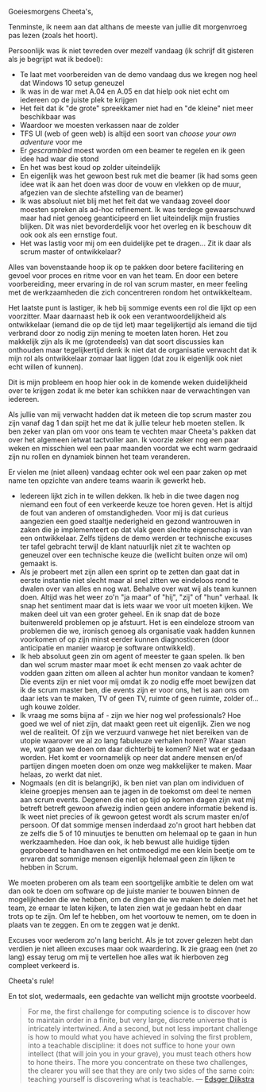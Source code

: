 Goeiesmorgens Cheeta's,

Tenminste, ik neem aan dat althans de meeste van jullie dit morgenvroeg pas lezen (zoals het hoort).

Persoonlijk was ik niet tevreden over mezelf vandaag (ik schrijf dit gisteren als je begrijpt wat ik bedoel):

* Te laat met voorbereiden van de demo vandaag dus we kregen nog heel dat Windows 10 setup geneuzel
* Ik was in de war met A.04 en A.05 en dat hielp ook niet echt om iedereen op de juiste plek te krijgen
* Het feit dat ik "de grote" spreekkamer niet had en "de kleine" niet meer beschikbaar was
* Waardoor we moesten verkassen naar de zolder
* TFS UI (web of geen web) is altijd een soort van *choose your own adventure* voor me
* Er *gescrambled* moest worden om een beamer te regelen en ik geen idee had waar die stond
* En het was best koud op zolder uiteindelijk
* En eigenlijk was het gewoon best ruk met die beamer (ik had soms geen idee wat ik aan het doen was door de vouw en vlekken op de muur, afgezien van de slechte afstelling van de beamer)
* Ik was absoluut niet blij met het feit dat we vandaag zoveel door moesten spreken als ad-hoc refinement. Ik was terdege gewaarschuwd maar had niet genoeg geanticipeerd en liet uiteindelijk mijn frusties blijken. Dit was niet bevorderdelijk voor het overleg en ik beschouw dit ook ook als een ernstige fout.
* Het was lastig voor mij om een duidelijke pet te dragen... Zit ik daar als scrum master of ontwikkelaar?

Alles van bovenstaande hoop ik op te pakken door betere facilitering en gevoel voor proces en ritme voor en van het team. En door een betere voorbereiding, meer ervaring in de rol van scrum master, en meer feeling met de werkzaamheden die zich concentreren rondom het ontwikkelteam. 

Het laatste punt is lastiger, ik heb bij sommige events een rol die lijkt op een voorzitter. Maar daarnaast heb ik ook een verantwoordelijkheid als ontwikkelaar (iemand die op de tijd let) maar tegelijkertijd als iemand die tijd verbrand door zo nodig zijn mening te moeten laten horen. Het zou makkelijk zijn als ik me (grotendeels) van dat soort discussies kan onthouden maar tegelijkertijd denk ik niet dat de organisatie verwacht dat ik mijn rol als ontwikkelaar zomaar laat liggen (dat zou ik eigenlijk ook niet echt willen of kunnen). 

Dit is mijn probleem en hoop hier ook in de komende weken duidelijkheid over te krijgen zodat ik me beter kan schikken naar de verwachtingen van iedereen.

Als jullie van mij verwacht hadden dat ik meteen die top scrum master zou zijn vanaf dag 1 dan spijt het me dat ik jullie teleur heb moeten stellen. Ik ben zeker van plan om voor ons team te vechten maar Cheeta's pakken dat over het algemeen ietwat tactvoller aan. Ik voorzie zeker nog een paar weken en misschien wel een paar maanden voordat we echt warm gedraaid zijn nu rollen en dynamiek binnen het team veranderen.

Er vielen me (niet alleen) vandaag echter ook wel een paar zaken op met name ten opzichte van andere teams waarin ik gewerkt heb.
* Iedereen lijkt zich in te willen dekken. Ik heb in die twee dagen nog niemand een fout of een verkeerde keuze toe horen geven. Het is altijd de fout van anderen of omstandigheden. Voor mij is dat curieus aangezien een goed staaltje nederigheid en gezond wantrouwen in zaken die je implementeert op dat vlak geen slechte eigenschap is van een ontwikkelaar. Zelfs tijdens de demo werden er technische excuses ter tafel gebracht terwijl de klant natuurlijk niet zit te wachten op geneuzel over een technische keuze die (wellicht buiten onze wil om) gemaakt is. 
* Als je probeert met zijn allen een sprint op te zetten dan gaat dat in eerste instantie niet slecht maar al snel zitten we eindeloos rond te dwalen over van alles en nog wat. Behalve over wat wij als team kunnen doen. Altijd was het weer zo'n "ja maar" of "hij", "zij" of "hun" verhaal. Ik snap het sentiment maar dat is iets waar we voor uit moeten kijken. We maken deel uit van een groter geheel. En ik snap dat de boze buitenwereld problemen op je afstuurt. Het is een eindeloze stroom van problemen die we, ironisch genoeg als organisatie vaak hadden kunnen voorkomen of op zijn minst eerder kunnen diagnosticeren (door anticipatie en manier waarop je software ontwikkeld).
* Ik heb absoluut geen zin om agent of meester te gaan spelen. Ik ben dan wel scrum master maar moet ik echt mensen zo vaak achter de vodden gaan zitten om alleen al achter hun monitor vandaan te komen? Die events zijn er niet voor mij omdat ik zo nodig effe moet bewijzen dat ik de scrum master ben, die events zijn er voor ons, het is aan ons om daar iets van te maken, TV of geen TV, ruimte of geen ruimte, zolder of... ugh kouwe zolder.
* Ik vraag me soms bijna af - zijn we hier nog wel professionals? Hoe goed we wel of niet zijn, dat maakt geen reet uit eigenlijk. Zien we nog wel de realiteit. Of zijn we verzuurd vanwege het niet bereiken van de utopie waarover we al zo lang fabuleuze verhalen horen? Waar staan we, wat gaan we doen om daar dichterbij te komen? Niet wat er gedaan worden. Het komt er voornamelijk op neer dat andere mensen en/of partijen dingen moeten doen om onze weg makkelijker te maken. Maar helaas, zo werkt dat niet.               
* Nogmaals (en dit is belangrijk), ik ben niet van plan om individuen of kleine groepjes mensen aan te jagen in de toekomst om deel te nemen aan scrum events. Degenen die niet op tijd op komen dagen zijn wat mij betreft betreft gewoon afwezig indien geen andere informatie bekend is. Ik weet niet precies of ik gewoon getest wordt als scrum master en/of persoon. Of dat sommige mensen inderdaad zo'n groot hart hebben dat ze zelfs die 5 of 10 minuutjes te benutten om helemaal op te gaan in hun werkzaamheden. Hoe dan ook, ik heb bewust alle huidige tijden geprobeerd te handhaven en het ontmoedigd me een klein beetje om te ervaren dat sommige mensen eigenlijk helemaal geen zin lijken te hebben in Scrum.

We moeten proberen om als team een soortgelijke ambitie te delen om wat dan ook te doen om software op de juiste manier te bouwen binnen de mogelijkheden die we hebben, om de dingen die we maken te delen met het team, ze ernaar te laten kijken, te laten zien wat je gedaan hebt en daar trots op te zijn. Om lef te hebben, om het voortouw te nemen, om te doen in plaats van te zeggen. En om te zeggen wat je denkt.

Excuses voor wederom zo'n lang bericht. Als je tot zover gelezen hebt dan verdien je niet alleen excuses maar ook waardering. Ik zie graag een (net zo lang) essay terug om mij te vertellen hoe alles wat ik hierboven zeg compleet verkeerd is.

Cheeta's rule!

En tot slot, wedermaals, een gedachte van wellicht mijn grootste voorbeeld.

> For me, the first challenge for computing science is to discover how to maintain order in a finite, but very large, discrete universe that is intricately intertwined. And a second, but not less important challenge is how to mould what you have achieved in solving the first problem, into a teachable discipline: it does not suffice to hone your own intellect (that will join you in your grave), you must teach others how to hone theirs. The more you concentrate on these two challenges, the clearer you will see that they are only two sides of the same coin: teaching yourself is discovering what is teachable. &#8212; [Edsger Dijkstra](https://en.wikiquote.org/wiki/Edsger_W._Dijkstra)
